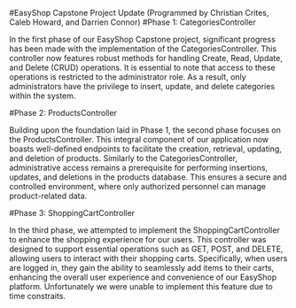#EasyShop Capstone Project Update
(Programmed by Christian Crites, Caleb Howard, and Darrien Connor)
#Phase 1: CategoriesController

In the first phase of our EasyShop Capstone project, significant progress has been made with the implementation of the CategoriesController. This controller now features robust methods for handling Create, Read, Update, and Delete (CRUD) operations. It is essential to note that access to these operations is restricted to the administrator role. As a result, only administrators have the privilege to insert, update, and delete categories within the system.


#Phase 2: ProductsController

Building upon the foundation laid in Phase 1, the second phase focuses on the ProductsController. This integral component of our application now boasts well-defined endpoints to facilitate the creation, retrieval, updating, and deletion of products. Similarly to the CategoriesController, administrative access remains a prerequisite for performing insertions, updates, and deletions in the products database. This ensures a secure and controlled environment, where only authorized personnel can manage product-related data.


#Phase 3: ShoppingCartController


In the third phase, we attempted to implement the ShoppingCartController to enhance the shopping experience for our users. This controller was designed to support essential operations such as GET, POST, and DELETE, allowing users to interact with their shopping carts. Specifically, when users are logged in, they gain the ability to seamlessly add items to their carts, enhancing the overall user experience and convenience of our EasyShop platform. Unfortunately we were unable to implement this feature due to time constraits.
